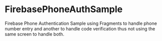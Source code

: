 # FirebasePhoneAuthSample
Firebase Phone Authentication Sample using Fragments to handle phone number entry and another to handle code verification
thus not using the same screen to handle both.
